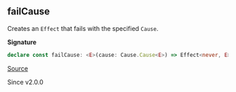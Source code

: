 ## failCause

Creates an `Effect` that fails with the specified `Cause`.

**Signature**

```ts
declare const failCause: <E>(cause: Cause.Cause<E>) => Effect<never, E>
```

[Source](https://github.com/Effect-TS/effect/tree/main/packages/effect/src/Effect.ts#L2526)

Since v2.0.0